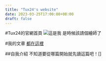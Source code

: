 ```yaml
---
title: "Tux24's website"
date: 2023-03-25T17:00:00+08:00
draft: false
---
```


#Tux24的官網首頁
![這是我](https://zh.wikipedia.org/wiki/Linux#/media/File:Tux.svg)
是時候該請個繪師了

#我的文章
[都在這裡](https://tux24.xyz/articles/)

##自我介紹
不知道要從哪篇開始就先讀這篇吧！[]
